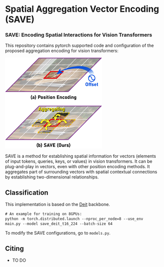 # Spatial Aggregation Vector Encoding (SAVE)
### SAVE: Encoding Spatial Interactions for Vision Transformers

This repository contains pytorch supported code and configuration of the proposed aggregation encoding for vision transformers:

<img src="figs/fig1.png">

SAVE is a method for establishing spatial information for vectors (elements of input tokens, queries, keys, or values) in vision transformers. It can be plug-and-play in vectors, even with other position encoding methods. It aggregates part of surrounding vectors with spatial contextual connections by establishing two-dimensional relationships.

## Classification
This implementation is based on the [Deit](https://github.com/facebookresearch/deit) backbone.

```
# An example for training on 8GPUs:
python -m torch.distributed.launch --nproc_per_node=8 --use_env main.py --model save_deit_t16_224 --batch-size 64
```

To modify the SAVE configurations, go to `models.py`.

## Citing
- TO DO
